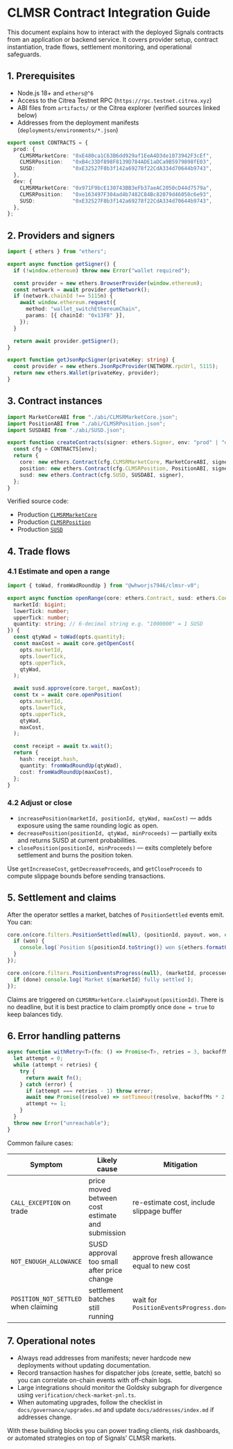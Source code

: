 # CLMSR Contract Integration Guide

This document explains how to interact with the deployed Signals contracts from an application or backend service. It covers provider setup, contract instantiation, trade flows, settlement monitoring, and operational safeguards.

## 1. Prerequisites

- Node.js 18+ and `ethers@^6`
- Access to the Citrea Testnet RPC (`https://rpc.testnet.citrea.xyz`)
- ABI files from `artifacts/` or the Citrea explorer (verified sources linked below)
- Addresses from the deployment manifests (`deployments/environments/*.json`)

```ts
export const CONTRACTS = {
  prod: {
    CLMSRMarketCore: "0xE480ca1C63B6dd929af1EeA4D3de1073942F3cEf",
    CLMSRPosition:   "0xB4c33Df898F8139D784ADE1aDCa9B5979898fE03",
    SUSD:            "0xE32527F8b3f142a69278f22CdA334d70644b9743",
  },
  dev: {
    CLMSRMarketCore: "0x971F9bcE130743BB3eFb37aeAC2050cD44d7579a",
    CLMSRPosition:   "0xe163497F304ad4b7482C84Bc82079d46050c6e93",
    SUSD:            "0xE32527F8b3f142a69278f22CdA334d70644b9743",
  },
};
```

## 2. Providers and signers

```ts
import { ethers } from "ethers";

export async function getSigner() {
  if (!window.ethereum) throw new Error("wallet required");

  const provider = new ethers.BrowserProvider(window.ethereum);
  const network = await provider.getNetwork();
  if (network.chainId !== 5115n) {
    await window.ethereum.request({
      method: "wallet_switchEthereumChain",
      params: [{ chainId: "0x13FB" }],
    });
  }

  return await provider.getSigner();
}

export function getJsonRpcSigner(privateKey: string) {
  const provider = new ethers.JsonRpcProvider(NETWORK.rpcUrl, 5115);
  return new ethers.Wallet(privateKey, provider);
}
```

## 3. Contract instances

```ts
import MarketCoreABI from "./abi/CLMSRMarketCore.json";
import PositionABI from "./abi/CLMSRPosition.json";
import SUSDABI from "./abi/SUSD.json";

export function createContracts(signer: ethers.Signer, env: "prod" | "dev" = "prod") {
  const cfg = CONTRACTS[env];
  return {
    core: new ethers.Contract(cfg.CLMSRMarketCore, MarketCoreABI, signer),
    position: new ethers.Contract(cfg.CLMSRPosition, PositionABI, signer),
    susd: new ethers.Contract(cfg.SUSD, SUSDABI, signer),
  };
}
```

Verified source code:

- Production [`CLMSRMarketCore`](https://explorer.testnet.citrea.xyz/address/0xE480ca1C63B6dd929af1EeA4D3de1073942F3cEf#code)
- Production [`CLMSRPosition`](https://explorer.testnet.citrea.xyz/address/0xB4c33Df898F8139D784ADE1aDCa9B5979898fE03#code)
- Production [`SUSD`](https://explorer.testnet.citrea.xyz/address/0xE32527F8b3f142a69278f22CdA334d70644b9743#code)

## 4. Trade flows

### 4.1 Estimate and open a range

```ts
import { toWad, fromWadRoundUp } from "@whworjs7946/clmsr-v0";

export async function openRange(core: ethers.Contract, susd: ethers.Contract, opts: {
  marketId: bigint;
  lowerTick: number;
  upperTick: number;
  quantity: string; // 6-decimal string e.g. "1000000" = 1 SUSD
}) {
  const qtyWad = toWad(opts.quantity);
  const maxCost = await core.getOpenCost(
    opts.marketId,
    opts.lowerTick,
    opts.upperTick,
    qtyWad,
  );

  await susd.approve(core.target, maxCost);
  const tx = await core.openPosition(
    opts.marketId,
    opts.lowerTick,
    opts.upperTick,
    qtyWad,
    maxCost,
  );

  const receipt = await tx.wait();
  return {
    hash: receipt.hash,
    quantity: fromWadRoundUp(qtyWad),
    cost: fromWadRoundUp(maxCost),
  };
}
```

### 4.2 Adjust or close

- `increasePosition(marketId, positionId, qtyWad, maxCost)` — adds exposure using the same rounding logic as open.
- `decreasePosition(positionId, qtyWad, minProceeds)` — partially exits and returns SUSD at current probabilities.
- `closePosition(positionId, minProceeds)` — exits completely before settlement and burns the position token.

Use `getIncreaseCost`, `getDecreaseProceeds`, and `getCloseProceeds` to compute slippage bounds before sending transactions.

## 5. Settlement and claims

After the operator settles a market, batches of `PositionSettled` events emit. You can:

```ts
core.on(core.filters.PositionSettled(null), (positionId, payout, won, event) => {
  if (won) {
    console.log(`Position ${positionId.toString()} won ${ethers.formatUnits(payout, 6)} SUSD`);
  }
});

core.on(core.filters.PositionEventsProgress(null), (marketId, processed, total, done) => {
  if (done) console.log(`Market ${marketId} fully settled`);
});
```

Claims are triggered on `CLMSRMarketCore.claimPayout(positionId)`. There is no deadline, but it is best practice to claim promptly once `done = true` to keep balances tidy.

## 6. Error handling patterns

```ts
async function withRetry<T>(fn: () => Promise<T>, retries = 3, backoffMs = 1000): Promise<T> {
  let attempt = 0;
  while (attempt < retries) {
    try {
      return await fn();
    } catch (error) {
      if (attempt === retries - 1) throw error;
      await new Promise((resolve) => setTimeout(resolve, backoffMs * 2 ** attempt));
      attempt += 1;
    }
  }
  throw new Error("unreachable");
}
```

Common failure cases:

| Symptom | Likely cause | Mitigation |
| --- | --- | --- |
| `CALL_EXCEPTION` on trade | price moved between cost estimate and submission | re-estimate cost, include slippage buffer |
| `NOT_ENOUGH_ALLOWANCE` | SUSD approval too small after price change | approve fresh allowance equal to new cost |
| `POSITION_NOT_SETTLED` when claiming | settlement batches still running | wait for `PositionEventsProgress.done` |

## 7. Operational notes

- Always read addresses from manifests; never hardcode new deployments without updating documentation.
- Record transaction hashes for dispatcher jobs (create, settle, batch) so you can correlate on-chain events with off-chain logs.
- Large integrations should monitor the Goldsky subgraph for divergence using `verification/check-market-pnl.ts`.
- When automating upgrades, follow the checklist in `docs/governance/upgrades.md` and update `docs/addresses/index.md` if addresses change.

With these building blocks you can power trading clients, risk dashboards, or automated strategies on top of Signals’ CLMSR markets.
